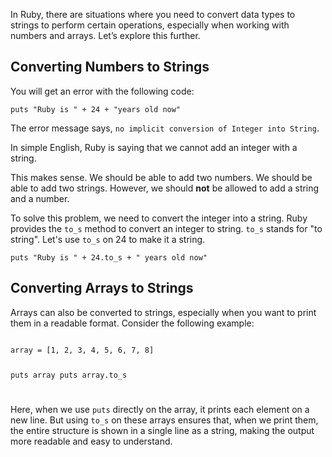 In Ruby, there are situations where you need to convert data types to strings to perform certain operations, especially when working with numbers and arrays. Let’s explore this further.

## Converting Numbers to Strings

You will get an error
with the following code:

<codeblock language="ruby" type="lesson">
  <code>puts "Ruby is " + 24 + "years old now"</code>
</codeblock>

The error message says,
`no implicit conversion of Integer into String`.

In simple English, Ruby is saying
that we cannot add an
integer with a string.

This makes sense.
We should be able to add two numbers.
We should be able to add two strings.
However, we should **not** be allowed
to add a string and a number.

To solve this problem, we need to convert
the integer into a string.
Ruby provides the `to_s` method
to convert an integer to string.
`to_s` stands for "to string".
Let's use `to_s` on 24 to make it a string.

<codeblock language="ruby" type="lesson">
  <code>puts "Ruby is " + 24.to_s + " years old now"</code>
</codeblock>

## Converting Arrays to Strings

Arrays can also be converted to strings, especially when you want to print them in a readable format. Consider the following example:

<codeblock language="ruby" type="lesson">
<code>
array = [1, 2, 3, 4, 5, 6, 7, 8]

puts array
puts array.to_s

</code>
</codeblock>

Here, when we use `puts` directly on the array, it prints each element on a new line. But using `to_s` on these arrays ensures that, when we print them, the entire structure is shown in a single line as a string, making the output more readable and easy to understand.
